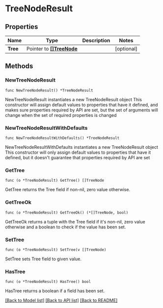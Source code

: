 # TreeNodeResult

## Properties

Name | Type | Description | Notes
------------ | ------------- | ------------- | -------------
**Tree** | Pointer to [**[]TreeNode**](TreeNode.md) |  | [optional] 

## Methods

### NewTreeNodeResult

`func NewTreeNodeResult() *TreeNodeResult`

NewTreeNodeResult instantiates a new TreeNodeResult object
This constructor will assign default values to properties that have it defined,
and makes sure properties required by API are set, but the set of arguments
will change when the set of required properties is changed

### NewTreeNodeResultWithDefaults

`func NewTreeNodeResultWithDefaults() *TreeNodeResult`

NewTreeNodeResultWithDefaults instantiates a new TreeNodeResult object
This constructor will only assign default values to properties that have it defined,
but it doesn't guarantee that properties required by API are set

### GetTree

`func (o *TreeNodeResult) GetTree() []TreeNode`

GetTree returns the Tree field if non-nil, zero value otherwise.

### GetTreeOk

`func (o *TreeNodeResult) GetTreeOk() (*[]TreeNode, bool)`

GetTreeOk returns a tuple with the Tree field if it's non-nil, zero value otherwise
and a boolean to check if the value has been set.

### SetTree

`func (o *TreeNodeResult) SetTree(v []TreeNode)`

SetTree sets Tree field to given value.

### HasTree

`func (o *TreeNodeResult) HasTree() bool`

HasTree returns a boolean if a field has been set.


[[Back to Model list]](../README.md#documentation-for-models) [[Back to API list]](../README.md#documentation-for-api-endpoints) [[Back to README]](../README.md)


